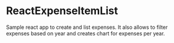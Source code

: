 # ReactExpenseItemList
Sample react app to create and list expenses. It also allows to filter expenses based on year and creates chart for expenses per year.
